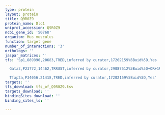 ```yaml
---
type: protein
layout: protein
title: Q9R0Z9
protein_name: Dlc1
uniprot_accession: Q9R0Z9
ncbi_gene_id: '50768'
organism: Mus musculus
function: target gene
number_of_interactions: '3'
orthologs: ''
jaspar_matrices: ''
tfs: 'Sp1,O89090,20683,TRED,inferred by curator,17202159%5Buid%5D,Yes

  Gata3,P23772,14462,TRRUST,inferred by curator,29087512%5Buid%5D+OR+19483726%5Buid%5D,Yes

  Tfap2a,P34056,21418,TRED,inferred by curator,17202159%5Buid%5D,Yes'
targets: ''
tfs_download: tfs_of_Q9R0Z9.tsv
targets_download: ''
bindingSites_download: ''
binding_sites_ls: ''

---
```


